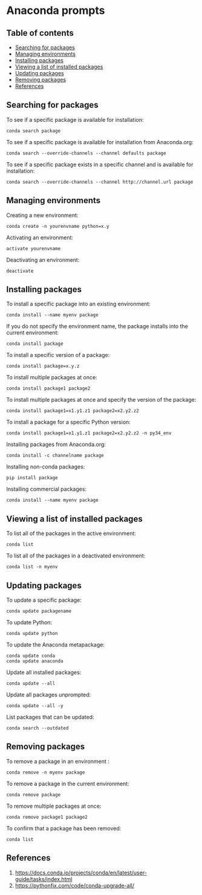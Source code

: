 # Anaconda prompts <!-- omit in toc -->

## Table of contents <!-- omit in toc -->

- [Searching for packages](#searching-for-packages)
- [Managing environments](#managing-environments)
- [Installing packages](#installing-packages)
- [Viewing a list of installed packages](#viewing-a-list-of-installed-packages)
- [Updating packages](#updating-packages)
- [Removing packages](#removing-packages)
- [References](#references)

## Searching for packages

To see if a specific package is available for installation:

`conda search package`

To see if a specific package is available for installation from Anaconda.org:

`conda search --override-channels --channel defaults package`

To see if a specific package exists in a specific channel and is available for installation:

`conda search --override-channels --channel http://channel.url package`

## Managing environments

Creating a new environment:

`conda create -n yourenvname python=x.y`

Activating an environment:

`activate yourenvname`

Deactivating an environment:

`deactivate`

## Installing packages

To install a specific package into an existing environment:

`conda install --name myenv package`

If you do not specify the environment name, the package installs into the current environment:

`conda install package`

To install a specific version of a package:

`conda install package=x.y.z`

To install multiple packages at once:

`conda install package1 package2`

To install multiple packages at once and specify the version of the package:

`conda install package1=x1.y1.z1 package2=x2.y2.z2`

To install a package for a specific Python version:

`conda install package1=x1.y1.z1 package2=x2.y2.z2 -n py34_env`

Installing packages from Anaconda.org:

`conda install -c channelname package`

Installing non-conda packages:

`pip install package`

Installing commercial packages:

`conda install --name myenv package`

## Viewing a list of installed packages

To list all of the packages in the active environment:

`conda list`

To list all of the packages in a deactivated environment:

`conda list -n myenv`

## Updating packages

To update a specific package:

`conda update packagename`

To update Python:

`conda update python`

To update the Anaconda metapackage:

```
conda update conda
conda update anaconda
``` 

Update all installed packages: 

`conda update --all`

Update all packages unprompted:

`conda update --all -y`

List packages that can be updated:

`conda search --outdated`

## Removing packages

To remove a package in an environment :

`conda remove -n myenv package`

To remove a package in the current environment:

`conda remove package`

To remove multiple packages at once:

`conda remove package1 package2`

To confirm that a package has been removed:

`conda list`

## References

1. https://docs.conda.io/projects/conda/en/latest/user-guide/tasks/index.html
2. https://pythonfix.com/code/conda-upgrade-all/